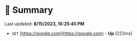 # 📖 Summary
Last updated: **8/15/2023, 10:25:45 PM**

- `GET` [https://google.com](https://google.com) - **Up** (223ms)
